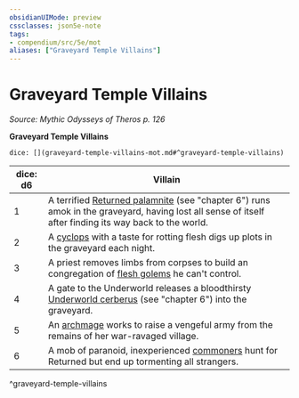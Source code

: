 ```yaml
---
obsidianUIMode: preview
cssclasses: json5e-note
tags:
- compendium/src/5e/mot
aliases: ["Graveyard Temple Villains"]
---
```

# Graveyard Temple Villains
*Source: Mythic Odysseys of Theros p. 126* 

**Graveyard Temple Villains**

`dice: [](graveyard-temple-villains-mot.md#^graveyard-temple-villains)`

| dice: d6 | Villain |
|----------|---------|
| 1 | A terrified [Returned palamnite](/2-Mechanics/CLI/bestiary/undead/returned-palamnite-mot.md) (see "chapter 6") runs amok in the graveyard, having lost all sense of itself after finding its way back to the world. |
| 2 | A [cyclops](/2-Mechanics/CLI/bestiary/giant/cyclops.md) with a taste for rotting flesh digs up plots in the graveyard each night. |
| 3 | A priest removes limbs from corpses to build an congregation of [flesh golems](/2-Mechanics/CLI/bestiary/construct/flesh-golem.md) he can't control. |
| 4 | A gate to the Underworld releases a bloodthirsty [Underworld cerberus](/2-Mechanics/CLI/bestiary/monstrosity/underworld-cerberus-mot.md) (see "chapter 6") into the graveyard. |
| 5 | An [archmage](/2-Mechanics/CLI/bestiary/humanoid/archmage.md) works to raise a vengeful army from the remains of her war-ravaged village. |
| 6 | A mob of paranoid, inexperienced [commoners](/2-Mechanics/CLI/bestiary/humanoid/commoner.md) hunt for Returned but end up tormenting all strangers. |
^graveyard-temple-villains